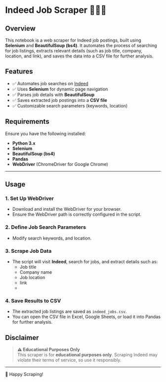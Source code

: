 # **Indeed Job Scraper 🕵️‍♂️💼**

## **Overview**
This notebook is a web scraper for Indeed job postings, built using **Selenium** and **BeautifulSoup (bs4)**. It automates the process of searching for job listings, extracts relevant details (such as job title, company, location, and link), and saves the data into a CSV file for further analysis.

## **Features**
- ✅ Automates job searches on [Indeed](https://www.ca.indeed.com/)
- ✅ Uses **Selenium** for dynamic page navigation
- ✅ Parses job details with **BeautifulSoup**
- ✅ Saves extracted job postings into a **CSV file**
- ✅ Customizable search parameters (keywords, location)

## **Requirements**
Ensure you have the following installed:
- **Python 3.x**
- **Selenium**
- **BeautifulSoup (bs4)**
- **Pandas**
- **WebDriver** (ChromeDriver for Google Chrome)
---

## **Usage**
### **1. Set Up WebDriver**
- Download and install the WebDriver for your browser.
- Ensure the WebDriver path is correctly configured in the script.

### **2. Define Job Search Parameters**
- Modify search keywords, and location.

### **3. Scrape Job Data**
- The script will visit **Indeed**, search for jobs, and extract details such as:
  - Job title  
  - Company name  
  - Job location  
  - link
  - 
### **4. Save Results to CSV**
- The extracted job listings are saved as `indeed_jobs.csv`.
- You can open the CSV file in Excel, Google Sheets, or load it into Pandas for further analysis.

## **Disclaimer**
> **⚠️ Educational Purposes Only**  
> This scraper is for **educational purposes only**. Scraping Indeed may violate their terms of service, so use it responsibly.
---
🚀 Happy Scraping!  
